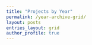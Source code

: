 ```yaml
---
title: "Projects by Year"
permalink: /year-archive-grid/
layout: posts
entries_layout: grid
author_profile: true
---
```

